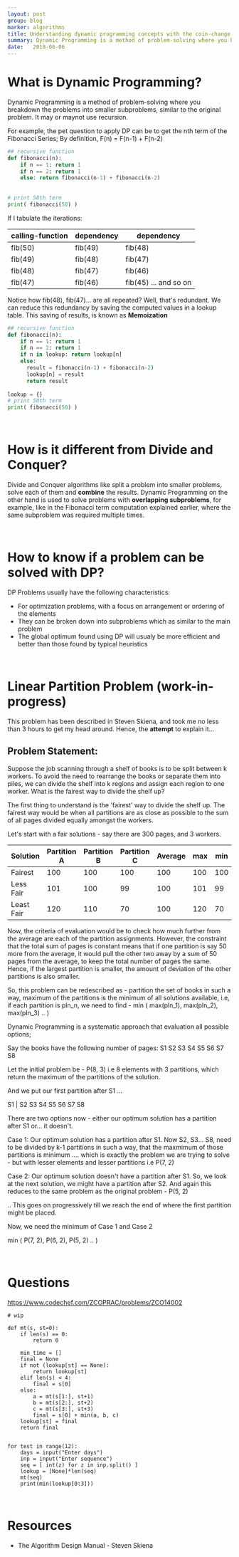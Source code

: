 ```yaml
---
layout: post
group: blog
marker: algorithms
title: Understanding dynamic programming concepts with the coin-change example
summary: Dynamic Programming is a method of problem-solving where you breakdown the problems into smaller subproblems, similar to the original problem. It may or maynot use recursion.
date:   2018-06-06
---
```


# What is Dynamic Programming?

Dynamic Programming is a method of problem-solving where you breakdown the problems into smaller subproblems, similar to the original problem. It may or maynot use recursion. 

For example, the pet question to apply DP can be to get the nth term of the Fibonacci Series;
By definition, F(n) = F(n-1) + F(n-2)

```py
## recursive function
def fibonacci(n):
    if n == 1: return 1
    if n == 2: return 1
    else: return fibonacci(n-1) + fibonacci(n-2)
    
    
# print 50th term
print( fibonacci(50) )
```

If I tabulate the iterations: 

| calling-function   |  dependency  |  dependency  | 
|---|---|---|
|  fib(50) |  fib(49) | fib(48)  | 
|  fib(49) |  fib(48) | fib(47)  | 
|  fib(48) |  fib(47) | fib(46)  | 
|  fib(47) |  fib(46) | fib(45) ... and so on | 

Notice how fib(48), fib(47)... are all repeated? Well, that's redundant. We can reduce this redundancy by saving the computed values in a lookup table. This saving of results, is known as **Memoization**

```py
## recursive function
def fibonacci(n):
    if n == 1: return 1
    if n == 2: return 1
    if n in lookup: return lookup[n]
    else:
      result = fibonacci(n-1) + fibonacci(n-2)
      lookup[n] = result
      return result
    
lookup = {}
# print 50th term
print( fibonacci(50) )
```
<br />

# How is it different from Divide and Conquer?
Divide and Conquer algorithms like split a problem into smaller problems, solve each of them and **combine** the results. Dynamic Programming on the other hand is used to solve problems with **overlapping subproblems**, for example, like in the Fibonacci term computation explained earlier, where the same subproblem was required multiple times.

<br />

# How to know if a problem can be solved with DP?

DP Problems usually have the following characteristics:
- For optimization problems, with a focus on arrangement or ordering of the elements
- They can be broken down into subproblems which as similar to the main problem
- The global optimum found using DP will usualy be more efficient and better than those found by typical heuristics

<br />

# Linear Partition Problem (work-in-progress)
This problem has been described in Steven Skiena, and took me no less than 3 hours to get my head around. Hence, the **attempt** to explain it... 


## Problem Statement: 
Suppose the job scanning through a shelf of books is to be split between k workers. To avoid the need to rearrange the books or separate them into piles, we can divide the shelf into k regions and assign each region to one worker.
What is the fairest way to divide the shelf up?

The first thing to understand is the 'fairest' way to divide the shelf up. The fairest way would be when all partitions are as close as possible to the sum of all pages divided equally amongst the workers. 

Let's start with a fair solutions - say there are 300 pages, and 3 workers. 

| Solution | Partition A | Partition B | Partition C | Average | max | min |
|---|---|---|---|---|---|---|
| Fairest |  100 | 100  | 100 | 100 | 100 | 100 |
| Less Fair | 101 | 100 |  99 | 100 | 101 | 99 |
| Least Fair | 120 | 110 |  70 | 100 | 120 | 70 |

Now, the criteria of evaluation would be to check how much further from the average are each of the partition assignments. However, the constraint that the total sum of pages is constant means that if one partition is say 50 more from the average, it would pull the other two away by a sum of 50 pages from the average, to keep the total number of pages the same. Hence, if the largest partition is smaller, the amount of deviation of the other partitions is also smaller. 

So, this problem can be redescribed as - partition the set of books in such a way, maximum of the partitions is the minimum of all solutions available, i.e, if each partition is pln_n, we need to find - 
min ( max(pln_1), max(pln_2), max(pln_3) .. )

Dynamic Programming is a systematic approach that evaluation all possible options; 

Say the books have the following number of pages:
S1 S2 S3 S4 S5 S6 S7 S8

Let the initial problem be - P(8, 3) i.e 8 elements with 3 partitions, which return the maximum of the partitions of the solution. 

And we put our first partition after S1 ...
 
S1 | S2 S3 S4 S5 S6 S7 S8 

There are two options now - either our optimum solution has a partition after S1 or... it doesn't.

Case 1: 
Our optimum solution has a partition after S1. Now S2, S3... S8, need to be divided by k-1 partitions in such a way, that the maxmimum of those partitions is minimum .... which is exactly the problem we are trying to solve - but with lesser elements and lesser partitions i.e P(7, 2)

Case 2: 
Our optimum solution doesn't have a partition after S1. So, we look at the next solution, we might have a partition after S2. And again this reduces to the same problem as the original problem - P(5, 2)

.. This goes on progressively till we reach the end of where the first partition might be placed.

Now, we need the minimum of Case 1 and Case 2

min ( P(7, 2), P(6, 2), P(5, 2) .. )

<br />

# Questions

https://www.codechef.com/ZCOPRAC/problems/ZCO14002 
```
# wip

def mt(s, st=0):
    if len(s) == 0:
        return 0
    
    min_time = []
    final = None
    if not (lookup[st] == None):
        return lookup[st]
    elif len(s) < 4:
        final = s[0]
    else:
        a = mt(s[1:], st+1)
        b = mt(s[2:], st+2)
        c = mt(s[3:], st+3)
        final = s[0] + min(a, b, c)
    lookup[st] = final
    return final


for test in range(12):
    days = input("Enter days")
    inp = input("Enter sequence")
    seq = [ int(z) for z in inp.split() ]
    lookup = [None]*len(seq)
    mt(seq)
    print(min(lookup[0:3]))

```

<br />

# Resources
- The Algorithm Design Manual - Steven Skiena
